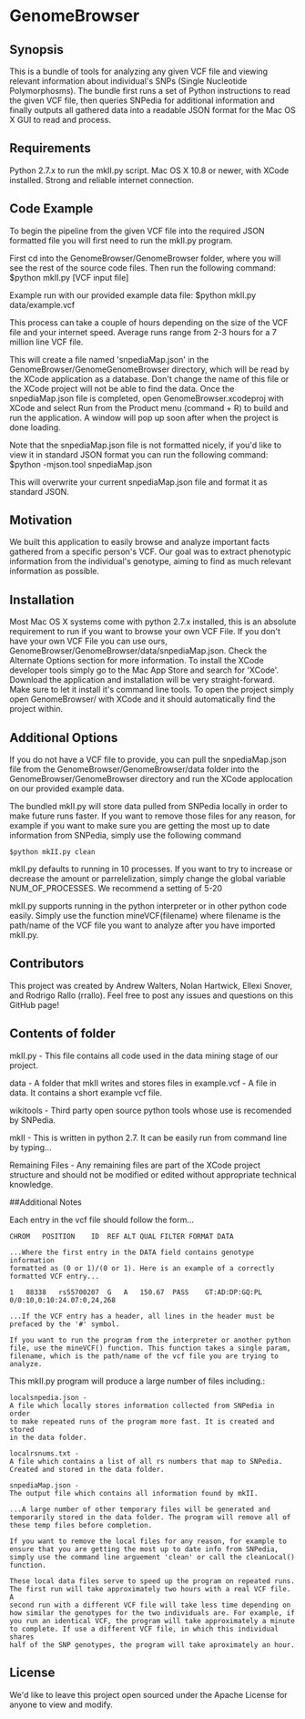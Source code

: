 GenomeBrowser
=============

## Synopsis

This is a bundle of tools for analyzing any given VCF file and viewing relevant information about individual's SNPs (Single Nucleotide Polymorphosms).
The bundle first runs a set of Python instructions to read the given VCF file, then queries SNPedia for additional information and finally outputs all gathered data into a readable JSON format for the Mac OS X GUI to read and process.

## Requirements

Python 2.7.x to run the mkII.py script.
Mac OS X 10.8 or newer, with XCode installed. 
Strong and reliable internet connection.

## Code Example

To begin the pipeline from the given VCF file into the required JSON formatted file you will first need to run the mkII.py program.

First cd into the GenomeBrowser/GenomeBrowser folder, where you will see the rest of the source code files.
Then run the following command:
    $python mkII.py [VCF input file]

Example run with our provided example data file:
    $python mkII.py data/example.vcf

This process can take a couple of hours depending on the size of the VCF file and your internet speed. Average runs range from 2-3 hours for a 7 million line VCF file.

This will create a file named 'snpediaMap.json' in the GenomeBrowser/GenomeGenomeBrowser directory, which will be read by the XCode application as a database. Don't change the name of this file or the XCode project will not be able to find the data. Once the snpediaMap.json file is completed, open GenomeBrowser.xcodeproj with XCode and select Run from the Product menu (command + R) to build and run the application. A window will pop up soon after when the project is done loading.

Note that the snpediaMap.json file is not formatted nicely, if you'd like to view it in standard JSON format you can run the following command:
    $python -mjson.tool snpediaMap.json

This will overwrite your current snpediaMap.json file and format it as standard JSON.


## Motivation

We built this application to easily browse and analyze important facts gathered from a specific person's VCF. Our goal was to extract phenotypic information from the individual's genotype, aiming to find as much relevant information as possible.

## Installation

Most Mac OS X systems come with python 2.7.x installed, this is an absolute requirement to run if you want to browse your own VCF File. If you don't have your own VCF File you can use ours, GenomeBrowser/GenomeBrowser/data/snpediaMap.json. Check the Alternate Options section for more information.
To install the XCode developer tools simply go to the Mac App Store and search for 'XCode'. Download the application and installation will be very straight-forward. Make sure to let it install it's command line tools.
To open the project simply open GenomeBrowser/ with XCode and it should automatically find the project within.

## Additional Options

If you do not have a VCF file to provide, you can pull the snpediaMap.json file from the GenomeBrowser/GenomeBrowser/data folder into the GenomeBrowser/GenomeBrowser directory and run the XCode applocation on our provided example data.

The bundled mkII.py will store data pulled from SNPedia locally in order to make future runs faster. If you want to remove those files for any reason, for example if you want to make sure you are getting the most up to date information from SNPedia, simply use the following command 

    $python mkII.py clean

mkII.py defaults to running in 10 processes. If you want to try to increase or decrease the amount or parrelelization, simply change the global variable NUM_OF_PROCESSES. We recommend a setting of 5-20

mkII.py supports running in the python interpreter or in other python code easily. Simply use the function mineVCF(filename) where filename is the path/name of the VCF file you want to analyze after you have imported mkII.py.

## Contributors

This project was created by Andrew Walters, Nolan Hartwick, Ellexi Snover, and Rodrigo Rallo (rrallo).
Feel free to post any issues and questions on this GitHub page!

## Contents of folder

mkII.py - 
    This file contains all code used in the data mining stage of our project.

data - 
    A folder that mkII writes and stores files in
example.vcf -
    A file in data. It contains a short example vcf file.

wikitools - 
    Third party open source python tools whose use is recomended by SNPedia.


mkII - 	This is written in python 2.7. It can be easily run from command line by 
typing...

Remaining Files - Any remaining files are part of the XCode project structure and should not be modified or edited without appropriate technical knowledge.

   
##Additional Notes

Each entry in the vcf file should follow the form...

    CHROM	POSITION	ID	REF	ALT	QUAL FILTER FORMAT DATA

    ...Where the first entry in the DATA field contains genotype information 
    formatted as (0 or 1)/(0 or 1). Here is an example of a correctly 
    formatted VCF entry...

    1	88338	rs55700207	G	A	150.67	PASS	GT:AD:DP:GQ:PL	0/0:10,0:10:24.07:0,24,268

    ...If the VCF entry has a header, all lines in the header must be 
    prefaced by the '#' symbol.

    If you want to run the program from the interpreter or another python 
    file, use the mineVCF() function. This function takes a single param, 
    filename, which is the path/name of the vcf file you are trying to 
    analyze.



This mkII.py program will produce a large number of files including.:

    localsnpedia.json - 
    A file which locally stores information collected from SNPedia in order 
    to make repeated runs of the program more fast. It is created and stored 
    in the data folder.

    localrsnums.txt - 	
    A file which contains a list of all rs numbers that map to SNPedia. 
    Created and stored in the data folder.

    snpediaMap.json - 	
    The output file which contains all information found by mkII.

    ...A large number of other temporary files will be generated and 
    temporarily stored in the data folder. The program will remove all of 
    these temp files before completion.

    If you want to remove the local files for any reason, for example to 
    ensure that you are getting the most up to date info from SNPedia, 
    simply use the command line arguement 'clean' or call the cleanLocal() 
    function. 

    These local data files serve to speed up the program on repeated runs. 
    The first run will take approximately two hours with a real VCF file. A 
    second run with a different VCF file will take less time depending on 
    how similar the genotypes for the two individuals are. For example, if 
    you run an identical VCF, the program will take approximately a minute 
    to complete. If use a different VCF file, in which this individual shares 
    half of the SNP genotypes, the program will take aproximately an hour. 



## License

We'd like to leave this project open sourced under the Apache License for anyone to view and modify.